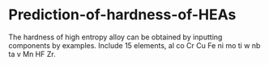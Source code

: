 # Prediction-of-hardness-of-HEAs
The hardness of high entropy alloy can be obtained by inputting components by examples. Include 15 elements, al co Cr Cu Fe ni mo ti w nb ta v Mn HF Zr.
